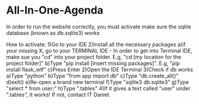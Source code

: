 # All-In-One-Agenda
In order to run the website correctly, you must activate make sure the sqlite database (known as db.sqlite3) works


How to activate:
  1)Go to your IDE
  2)Install all the necessary packages
    a)if your missing X, go to your TERMINAL IDE 
      - In order to get into Terminal IDE, make sue you "cd" into your project folder. E.g, "cd [my location for the project folder]"
    b)Type "pip install [insert missing packages]". E.g, "pip install flask_wtf"
    c)Press Enter
  2)Open the IDE Terminal
  3)Check if db works
    a)Type "python"
    b)Type "from app import db"
    c)Type "db.create_all()"
    d)exit()
    e)Re-open a brand new terminal
    f)Type "sqlite3 db.sqlite3"
    g)Type "select * from user;"
    h)Type ".tables"
4)If it gives a text called "user" under ".tables", it works! If not, contact IT Daniel.

